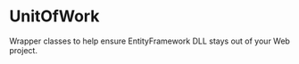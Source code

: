 UnitOfWork
==========

Wrapper classes to help ensure EntityFramework DLL stays out of your Web project.
